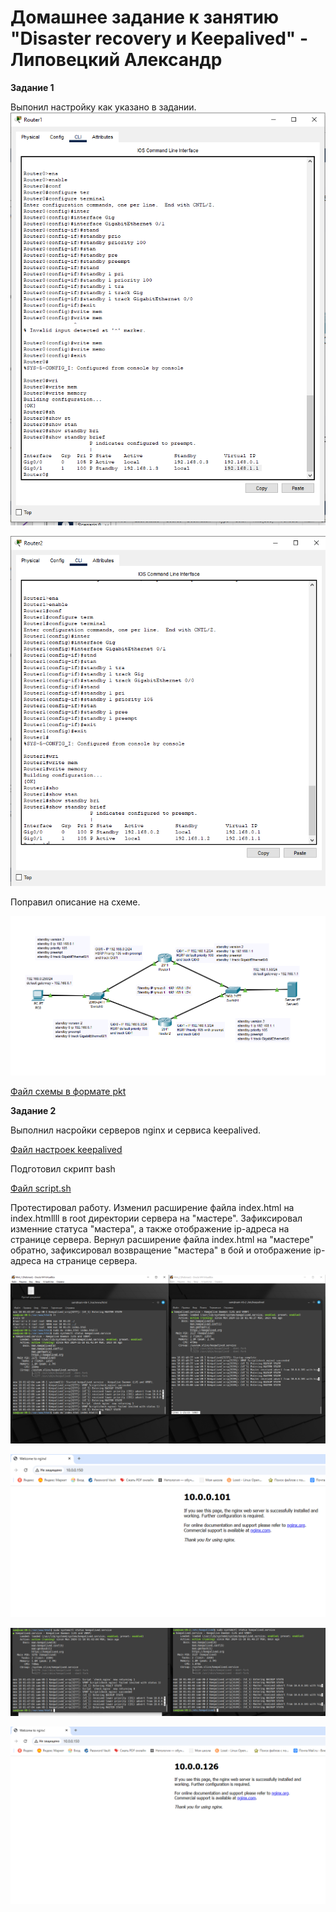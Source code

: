 # Домашнее задание к занятию "Disaster recovery и Keepalived" - Липовецкий Александр

**Задание 1**

Выпонил настройку как указано в задании.
![Настройка Router1](https://github.com/AleksandrLipovetskiy/DP-Keepalived/blob/main/Router1.png)

![Настройка Router2](https://github.com/AleksandrLipovetskiy/DP-Keepalived/blob/main/Router2.png)

Поправил описание на схеме.

![Схема после правки](https://github.com/AleksandrLipovetskiy/DP-Keepalived/blob/main/setUp1group.png)

[Файл схемы в формате pkt](https://github.com/AleksandrLipovetskiy/DP-Keepalived/blob/main/hsrp_advanced_hw.pkt)

**Задание 2**

Выполнил насройки серверов nginx и сервиса keepalived.

[Файл настроек keepalived](https://github.com/AleksandrLipovetskiy/DP-Keepalived/blob/main/keepalived.conf)

Подготовил скрипт bash

[Файл script.sh](https://github.com/AleksandrLipovetskiy/DP-Keepalived/blob/main/script.sh)

Протестировал работу.
Изменил расширение файла index.html на index.htmllll в root директории сервера на "мастере". Зафиксировал изменние статуса "мастера", а также отображение ip-адреса на странице сервера.
Вернул расширение файла index.html на "мастере" обратно, зафиксировал возвращение "мастера" в бой и отображение ip-адреса на странице сервера.

![Изменение расширения файла index.html](https://github.com/AleksandrLipovetskiy/DP-Keepalived/blob/main/ChangHtml_1.png)

![Результат в браузере после изменения](https://github.com/AleksandrLipovetskiy/DP-Keepalived/blob/main/ChangHtml_1_br.png)

![Изменение расширения файла index.html на правильное](https://github.com/AleksandrLipovetskiy/DP-Keepalived/blob/main/ChangHtml_2_back.png)

![Результат в брацзере после возврата названия файла к правильному](https://github.com/AleksandrLipovetskiy/DP-Keepalived/blob/main/ChangHtml_2_back_br.png)

